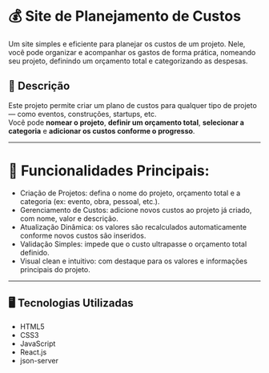 # 💰 Site de Planejamento de Custos
Um site simples e eficiente para planejar os custos de um projeto. Nele, você pode organizar e acompanhar os gastos de forma prática, nomeando seu projeto, definindo um orçamento total e categorizando as despesas.
## 📌 Descrição
Este projeto permite criar um plano de custos para qualquer tipo de projeto — como eventos, construções, startups, etc.  
Você pode **nomear o projeto**, **definir um orçamento total**, **selecionar a categoria** e **adicionar os custos conforme o progresso**.

---
# 🧩 Funcionalidades Principais:
* Criação de Projetos: defina o nome do projeto, orçamento total e a categoria (ex: evento, obra, pessoal, etc.).
* Gerenciamento de Custos: adicione novos custos ao projeto já criado, com nome, valor e descrição.
* Atualização Dinâmica: os valores são recalculados automaticamente conforme novos custos são inseridos.
* Validação Simples: impede que o custo ultrapasse o orçamento total definido.
* Visual clean e intuitivo: com destaque para os valores e informações principais do projeto.
  
---
## 🖥️ Tecnologias Utilizadas
- HTML5
- CSS3
- JavaScript
- React.js
- json-server

